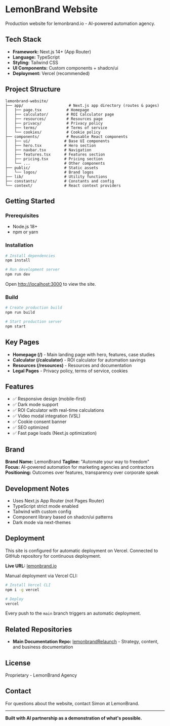 # LemonBrand Website

Production website for lemonbrand.io - AI-powered automation agency.

## Tech Stack

- **Framework:** Next.js 14+ (App Router)
- **Language:** TypeScript
- **Styling:** Tailwind CSS
- **UI Components:** Custom components + shadcn/ui
- **Deployment:** Vercel (recommended)

## Project Structure

```
lemonbrand-website/
├── app/                    # Next.js app directory (routes & pages)
│   ├── page.tsx           # Homepage
│   ├── calculator/        # ROI Calculator page
│   ├── resources/         # Resources page
│   ├── privacy/           # Privacy policy
│   ├── terms/             # Terms of service
│   └── cookies/           # Cookie policy
├── components/            # Reusable React components
│   ├── ui/               # Base UI components
│   ├── hero.tsx          # Hero section
│   ├── navbar.tsx        # Navigation
│   ├── features.tsx      # Features section
│   ├── pricing.tsx       # Pricing section
│   └── ...               # Other components
├── public/               # Static assets
│   └── logos/            # Brand logos
├── lib/                  # Utility functions
├── constants/            # Constants and config
└── context/              # React context providers
```

## Getting Started

### Prerequisites

- Node.js 18+
- npm or yarn

### Installation

```bash
# Install dependencies
npm install

# Run development server
npm run dev
```

Open [http://localhost:3000](http://localhost:3000) to view the site.

### Build

```bash
# Create production build
npm run build

# Start production server
npm start
```

## Key Pages

- **Homepage (/)** - Main landing page with hero, features, case studies
- **Calculator (/calculator)** - ROI calculator for automation savings
- **Resources (/resources)** - Resources and documentation
- **Legal Pages** - Privacy policy, terms of service, cookies

## Features

- ✅ Responsive design (mobile-first)
- ✅ Dark mode support
- ✅ ROI Calculator with real-time calculations
- ✅ Video modal integration (VSL)
- ✅ Cookie consent banner
- ✅ SEO optimized
- ✅ Fast page loads (Next.js optimization)

## Brand

**Brand Name:** LemonBrand
**Tagline:** "Automate your way to freedom"
**Focus:** AI-powered automation for marketing agencies and contractors
**Positioning:** Outcomes over features, transparency over corporate speak

## Development Notes

- Uses Next.js App Router (not Pages Router)
- TypeScript strict mode enabled
- Tailwind with custom config
- Component library based on shadcn/ui patterns
- Dark mode via next-themes

## Deployment

This site is configured for automatic deployment on Vercel. Connected to GitHub repository for continuous deployment.

**Live URL:** [lemonbrand.io](https://lemonbrand.io)

Manual deployment via Vercel CLI:

```bash
# Install Vercel CLI
npm i -g vercel

# Deploy
vercel
```

Every push to the `main` branch triggers an automatic deployment.

## Related Repositories

- **Main Documentation Repo:** [lemonbrandRelaunch](https://github.com/yourusername/lemonbrandRelaunch) - Strategy, content, and business documentation

## License

Proprietary - LemonBrand Agency

## Contact

For questions about the website, contact Simon at LemonBrand.

---

**Built with AI partnership as a demonstration of what's possible.**
